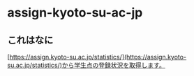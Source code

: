 # assign-kyoto-su-ac-jp
## これはなに
[https://assign.kyoto-su.ac.jp/statistics/](https://assign.kyoto-su.ac.jp/statistics/)から学生点の登録状況を取得します。

